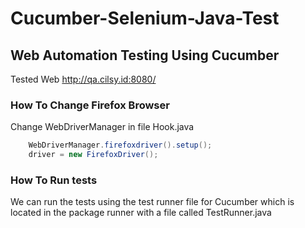 # Cucumber-Selenium-Java-Test

## Web Automation Testing Using Cucumber

Tested Web http://qa.cilsy.id:8080/

### How To Change Firefox Browser
Change WebDriverManager in file Hook.java

```java 
    WebDriverManager.firefoxdriver().setup();
    driver = new FirefoxDriver();
```

### How To Run tests
We can run the tests using the test runner file for Cucumber which is located in the package runner with a file called TestRunner.java
